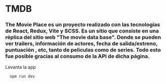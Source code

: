 # TMDB

<h3> The Movie Place es un proyecto realizado con las tecnologías de React, Redux, Vite y SCSS. Es un sitio que consiste en una réplica del sitio web "The movie data base". Donde se pueden ver trailers, información de actores, fecha de salida/estreno, puntuación , etc, tanto de peliculas como de series.
  Todo esto fue posible gracias al consumo de la API de dicha página.
  </h3>
  
  Levanta la app

```bash
  npm run dev
```

